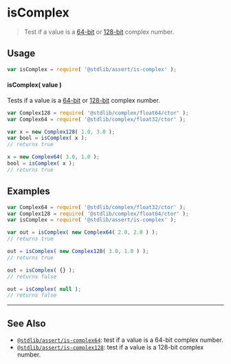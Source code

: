 <!--

@license Apache-2.0

Copyright (c) 2018 The Stdlib Authors.

Licensed under the Apache License, Version 2.0 (the "License");
you may not use this file except in compliance with the License.
You may obtain a copy of the License at

   http://www.apache.org/licenses/LICENSE-2.0

Unless required by applicable law or agreed to in writing, software
distributed under the License is distributed on an "AS IS" BASIS,
WITHOUT WARRANTIES OR CONDITIONS OF ANY KIND, either express or implied.
See the License for the specific language governing permissions and
limitations under the License.

-->

# isComplex

> Test if a value is a [64-bit][@stdlib/complex/float32/ctor] or [128-bit][@stdlib/complex/float64/ctor] complex number.

<section class="usage">

## Usage

```javascript
var isComplex = require( '@stdlib/assert/is-complex' );
```

#### isComplex( value )

Tests if a value is a [64-bit][@stdlib/complex/float32/ctor] or [128-bit][@stdlib/complex/float64/ctor] complex number.

```javascript
var Complex128 = require( '@stdlib/complex/float64/ctor' );
var Complex64 = require( '@stdlib/complex/float32/ctor' );

var x = new Complex128( 1.0, 3.0 );
var bool = isComplex( x );
// returns true

x = new Complex64( 3.0, 1.0 );
bool = isComplex( x );
// returns true
```

</section>

<!-- /.usage -->

<section class="examples">

## Examples

<!-- eslint no-undef: "error" -->

```javascript
var Complex64 = require( '@stdlib/complex/float32/ctor' );
var Complex128 = require( '@stdlib/complex/float64/ctor' );
var isComplex = require( '@stdlib/assert/is-complex' );

var out = isComplex( new Complex64( 2.0, 2.0 ) );
// returns true

out = isComplex( new Complex128( 3.0, 1.0 ) );
// returns true

out = isComplex( {} );
// returns false

out = isComplex( null );
// returns false
```

</section>

<!-- /.examples -->

<!-- Section for related `stdlib` packages. Do not manually edit this section, as it is automatically populated. -->

<section class="related">

* * *

## See Also

-   <span class="package-name">[`@stdlib/assert/is-complex64`][@stdlib/assert/is-complex64]</span><span class="delimiter">: </span><span class="description">test if a value is a 64-bit complex number.</span>
-   <span class="package-name">[`@stdlib/assert/is-complex128`][@stdlib/assert/is-complex128]</span><span class="delimiter">: </span><span class="description">test if a value is a 128-bit complex number.</span>

</section>

<!-- /.related -->

<!-- Section for all links. Make sure to keep an empty line after the `section` element and another before the `/section` close. -->

<section class="links">

[@stdlib/complex/float64/ctor]: https://www.npmjs.com/package/@stdlib/complex-float64-ctor

[@stdlib/complex/float32/ctor]: https://www.npmjs.com/package/@stdlib/complex-float32-ctor

<!-- <related-links> -->

[@stdlib/assert/is-complex64]: https://github.com/stdlib-js/assert/tree/main/is-complex64

[@stdlib/assert/is-complex128]: https://github.com/stdlib-js/assert/tree/main/is-complex128

<!-- </related-links> -->

</section>

<!-- /.links -->
